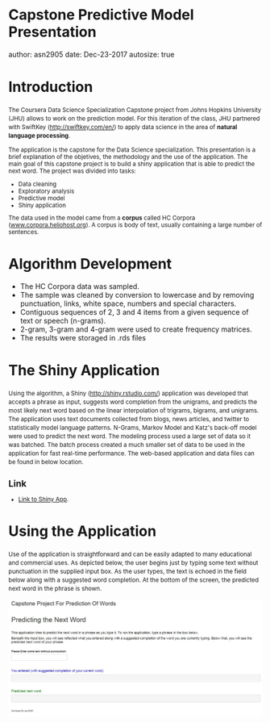 Capstone Predictive Model Presentation
========================================================
author: asn2905
date:  Dec-23-2017
autosize: true

Introduction
========================================================

<small>The Coursera Data Science Specialization Capstone project from Johns Hopkins University (JHU) allows to work on the prediction model. For this iteration of the class, JHU partnered with SwiftKey 
(http://swiftkey.com/en/) to apply data science in the area of **natural language processing**.

The application is the capstone for the Data Science specialization. This presentation is a brief explanation of the objetives, the methodology and the use of the application. The main goal of this capstone project is to build a shiny application that is able to predict the next word. The project was divided into tasks:

  - Data cleaning
  - Exploratory analysis
  - Predictive model
  - Shiny application

The data used in the model came from a **corpus** called HC Corpora (www.corpora.heliohost.org). A corpus is body of text, usually containing a large number of sentences.

<small></small></small>

Algorithm Development
========================================================

- The HC Corpora data was sampled.
- The sample was cleaned by conversion to lowercase and by removing punctuation, links, white space, numbers and special characters.
- Contiguous sequences of 2, 3 and 4 items from a given sequence of text or speech (n-grams).
- 2-gram, 3-gram and 4-gram were used to create frequency matrices.
- The results were storaged in .rds files


The Shiny Application
========================================================

<small>Using the algorithm, a Shiny (http://shiny.rstudio.com/) application was developed that accepts a phrase as input, suggests word completion from the unigrams, and predicts the most likely next word based on the linear interpolation of trigrams, bigrams, and unigrams. 
The application uses text documents collected from blogs, news articles, and twitter to statistically model language patterns. N-Grams, Markov Model and Katz's back-off model were used to predict the next word. The modeling process used a large set of data so it was batched. The batch process created a much smaller set of data to be used in the application for fast real-time performance. The web-based application and data files can be found in below location.

## Link  

- <a href="https://asn2905.shinyapps.io/Shiny_App-Capstone_Project_Next_Word_Prediction/"> Link to Shiny App</a>. 

</small>



Using the Application
========================================================

<small>Use of the application is straightforward and can be easily adapted to many educational and 
commercial uses. As depicted below, the user begins just by typing some text without punctuation in 
the supplied input box. As the user types, the text is echoed in the 
field below along with a suggested word completion. At the bottom of the screen, the 
predicted next word in the phrase is shown.</small>

![alt text](Appimage.png)

